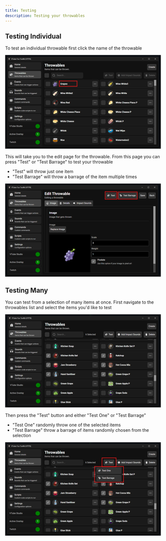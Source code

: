 ```yaml
---
title: Testing
description: Testing your throwables
---
```


## Testing Individual

To test an individual throwable first click the name of the throwable

![alt text](./images/testing/image.png)

This will take you to the edit page for the throwable. From this page you can press "Test" or "Test Barrage" to test your throwable

- "Test" will throw just one item
- "Test Barrage" will throw a barrage of the item multiple times

![alt text](./images/testing/image-1.png)

## Testing Many

You can test from a selection of many items at once. First navigate to the throwables list and select the items you'd like to test

![alt text](./images/testing/image-2.png)

Then press the "Test" button and either "Test One" or "Test Barrage"

- "Test One" randomly throw one of the selected items
- "Test Barrage" throw a barrage of items randomly chosen from the selection

![alt text](./images/testing/image-3.png)